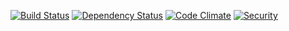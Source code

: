 [![Build Status](https://travis-ci.org/regedarek/kw-app.svg?branch=master)](https://travis-ci.org/regedarek/kw-app)
[![Dependency Status](https://gemnasium.com/badges/github.com/regedarek/kw-app.svg)](https://gemnasium.com/github.com/regedarek/kw-app)
[![Code Climate](https://codeclimate.com/github/regedarek/kw-app.svg)](https://codeclimate.com/github/regedarek/kw-app)
[![Security](https://hakiri.io/github/regedarek/kw-app/master.svg)](https://hakiri.io/github/regedarek/kw-app/master)
